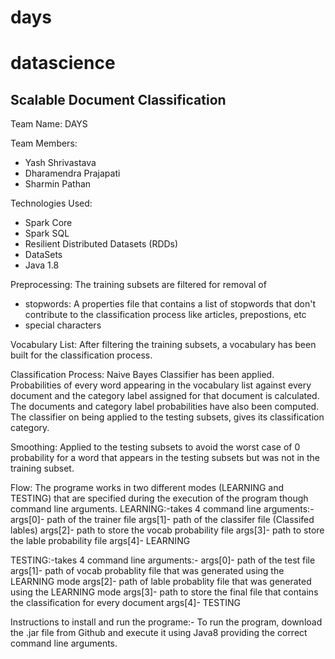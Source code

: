 # days
# datascience
Scalable Document Classification
--------------------------------

Team Name: DAYS

Team Members:
- Yash Shrivastava
- Dharamendra Prajapati
- Sharmin Pathan

Technologies Used:
- Spark Core
- Spark SQL
- Resilient Distributed Datasets (RDDs)
- DataSets
- Java 1.8

Preprocessing:
The training subsets are filtered for removal of
- stopwords: A properties file that contains a list of stopwords that don't contribute to the classification process like articles, prepostions, etc
- special characters

Vocabulary List:
After filtering the training subsets, a vocabulary has been built for the classification process.

Classification Process:
Naive Bayes Classifier has been applied.
Probabilities of every word appearing in the vocabulary list against every document and the category label assigned for that document is calculated. The documents and category label probabilities have also been computed.
The classifier on being applied to the testing subsets, gives its classification category.

Smoothing:
Applied to the testing subsets to avoid the worst case of 0 probability for a word that appears in the testing subsets but was not in the training subset.

Flow:
The programe works in two different modes (LEARNING and TESTING) that are specified during the execution of the program though command line arguments.
LEARNING:-takes 4 command line arguments:-
args[0]- path of the trainer file
args[1]- path of the classifer file (Classifed lables)
args[2]- path to store the vocab probability file
args[3]- path to store the lable probability file
args[4]- LEARNING 

TESTING:-takes 4 command line arguments:- 
args[0]- path of the test file
args[1]- path of vocab probablity file that was generated using the LEARNING mode
args[2]- path of lable probablity file that was generated using the LEARNING mode
args[3]- path to store the final file that contains the classification for every document
args[4]- TESTING

Instructions to install and run the programe:-
To run the program, download the .jar file from Github and execute it using Java8 providing the correct command line arguments.
 


